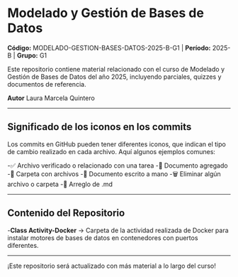# Modelado y Gestión de Bases de Datos
**Código:** MODELADO-GESTION-BASES-DATOS-2025-B-G1 | **Período:** 2025-B | **Grupo:** G1

Este repositorio contiene material relacionado con el curso de Modelado y Gestión de Bases de Datos del año 2025, incluyendo parciales, quizzes y documentos de referencia.

**Autor**
Laura Marcela Quintero 

---

## Significado de los iconos en los commits

Los commits en GitHub pueden tener diferentes iconos, que indican el tipo de cambio realizado en cada archivo. Aquí algunos ejemplos comunes:

-✅ Archivo verificado o relacionado con una tarea
-📄 Documento agregado  
-📂 Carpeta con archivos
-📝 Documento escrito a mano
-🗑️ Eliminar algún archivo o carpeta
-🔧 Arreglo de .md

---

## Contenido del Repositorio 
-**Class Activity-Docker** → Carpeta de la actividad realizada de Docker para instalar motores de bases de datos en contenedores con puertos diferentes.

---

¡Este repositorio será actualizado con más material a lo largo del curso! 
